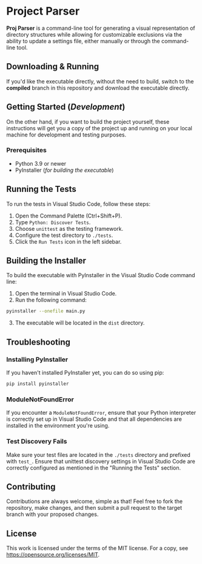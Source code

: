 # Project Parser

**Proj Parser** is a command-line tool for generating a visual representation of directory structures while allowing for customizable exclusions via the ability to update a settings file, either manually or through the command-line tool.

## Downloading & Running

If you'd like the executable directly, without the need to build, switch to the **compiled** branch in this repository and download the executable directly.

## Getting Started (_Development_)

On the other hand, if you want to build the project yourself, these instructions will get you a copy of the project up and running on your local machine for development and testing purposes.

### Prerequisites

- Python 3.9 or newer
- PyInstaller (_for building the executable_)

## Running the Tests

To run the tests in Visual Studio Code, follow these steps:

1. Open the Command Palette (Ctrl+Shift+P).
2. Type `Python: Discover Tests`.
3. Choose `unittest` as the testing framework.
4. Configure the test directory to `./tests`.
5. Click the `Run Tests` icon in the left sidebar.

## Building the Installer

To build the executable with PyInstaller in the Visual Studio Code command line:

1. Open the terminal in Visual Studio Code.
2. Run the following command:

```bash
pyinstaller --onefile main.py
```

3. The executable will be located in the `dist` directory.

## Troubleshooting

### Installing PyInstaller

If you haven't installed PyInstaller yet, you can do so using pip:

```bash
pip install pyinstaller
```

### ModuleNotFoundError

If you encounter a `ModuleNotFoundError`, ensure that your Python interpreter is correctly set up in Visual Studio Code and that all dependencies are installed in the environment you're using.

### Test Discovery Fails

Make sure your test files are located in the `./tests` directory and prefixed with `test_`. Ensure that unittest discovery settings in Visual Studio Code are correctly configured as mentioned in the "Running the Tests" section.

## Contributing

Contributions are always welcome, simple as that! Feel free to fork the repository, make changes, and then submit a pull request to the target branch with your proposed changes.

## License

This work is licensed under the terms of the MIT license.
For a copy, see https://opensource.org/licenses/MIT.
